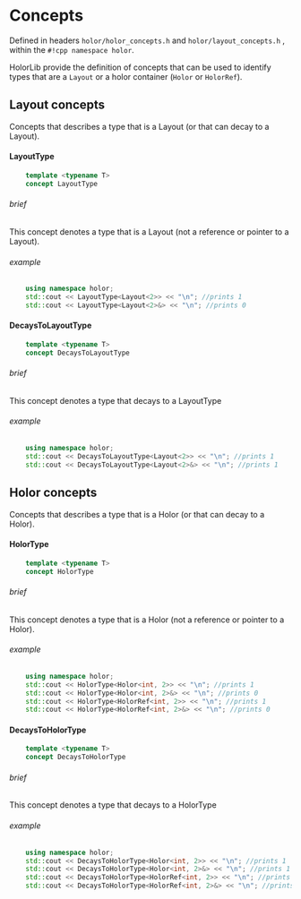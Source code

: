# Concepts
Defined in headers  `holor/holor_concepts.h` and `holor/layout_concepts.h` , within the `#!cpp namespace holor`.


HolorLib provide the definition of concepts that can be used to identify types that are a `Layout` or a holor container (`Holor` or `HolorRef`).


## Layout concepts
Concepts that describes a type that is a Layout (or that can decay to a Layout).
#### LayoutType 
``` cpp
    template <typename T>
    concept LayoutType
```
###### brief
This concept denotes a type that is a Layout (not a reference or pointer to a Layout).

###### example
``` cpp
    using namespace holor;
    std::cout << LayoutType<Layout<2>> << "\n"; //prints 1
    std::cout << LayoutType<Layout<2>&> << "\n"; //prints 0
```

#### DecaysToLayoutType 
``` cpp
    template <typename T>
    concept DecaysToLayoutType
```
###### brief
This concept denotes a type that decays to a LayoutType

###### example
``` cpp
    using namespace holor;
    std::cout << DecaysToLayoutType<Layout<2>> << "\n"; //prints 1
    std::cout << DecaysToLayoutType<Layout<2>&> << "\n"; //prints 1
```





## Holor concepts
Concepts that describes a type that is a Holor (or that can decay to a Holor).
#### HolorType 
``` cpp
    template <typename T>
    concept HolorType
```
###### brief
This concept denotes a type that is a Holor (not a reference or pointer to a Holor).

###### example
``` cpp
    using namespace holor;
    std::cout << HolorType<Holor<int, 2>> << "\n"; //prints 1
    std::cout << HolorType<Holor<int, 2>&> << "\n"; //prints 0
    std::cout << HolorType<HolorRef<int, 2>> << "\n"; //prints 1
    std::cout << HolorType<HolorRef<int, 2>&> << "\n"; //prints 0
```

#### DecaysToHolorType 
``` cpp
    template <typename T>
    concept DecaysToHolorType
```
###### brief
This concept denotes a type that decays to a HolorType

###### example
``` cpp
    using namespace holor;
    std::cout << DecaysToHolorType<Holor<int, 2>> << "\n"; //prints 1
    std::cout << DecaysToHolorType<Holor<int, 2>&> << "\n"; //prints 1
    std::cout << DecaysToHolorType<HolorRef<int, 2>> << "\n"; //prints 1
    std::cout << DecaysToHolorType<HolorRef<int, 2>&> << "\n"; //prints 1
```



